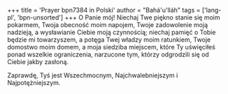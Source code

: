 +++
title = 'Prayer bpn7384 in Polski'
author = "Bahá'u'lláh"
tags = ['lang-pl', 'bpn-unsorted']
+++
O Panie mój! Niechaj Twe piękno stanie się moim pokarmem, Twoja obecność moim napojem, Twoje zadowolenie moją nadzieją, a wysławianie Ciebie moją czynnością; niechaj pamięć o Tobie będzie mi towarzyszem, a potęga Twej władzy moim ratunkiem, Twoje domostwo moim domem, a moja siedziba miejscem, które Ty uświęciłeś ponad wszelkie ograniczenia, narzucone tym, którzy odgrodzili się od Ciebie jakby zasłoną.
    
Zaprawdę, Tyś jest Wszechmocnym, Najchwalebniejszym i Najpotężniejszym.
